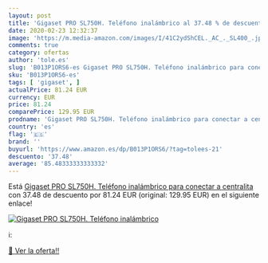 ```yaml
---
layout: post
title: 'Gigaset PRO SL750H. Teléfono inalámbrico al 37.48 % de descuento'
date: 2020-02-23 12:32:37
image: 'https://m.media-amazon.com/images/I/41C2ydShCEL._AC_._SL400_.jpg'
comments: true
category: ofertas
author: 'tole.es'
slug: 'B013P1ORS6-es Gigaset PRO SL750H. Teléfono inalámbrico para conectar a...'
sku: 'B013P1ORS6-es'
tags: [ 'gigaset', ]
actualPrice: 81.24 EUR
currency: EUR
price: 81.24
comparePrice: 129.95 EUR
prodname: 'Gigaset PRO SL750H. Teléfono inalámbrico para conectar a centralita'
country: 'es'
flag: '🇪🇸'
brand: ''
buyurl: 'https://www.amazon.es/dp/B013P1ORS6/?tag=tolees-21'
descuento: '37.48'
average: '85.48333333333332'
---
```


Está [Gigaset PRO SL750H. Teléfono inalámbrico para conectar a centralita](https://www.amazon.es/dp/B013P1ORS6/?tag=tolees-21) con 37.48 de descuento por 81.24 EUR (original: 129.95 EUR) en el siguiente enlace!

[![Gigaset PRO SL750H. Teléfono inalámbrico](https://m.media-amazon.com/images/I/41C2ydShCEL._AC_._SL400_.jpg)](https://www.amazon.es/dp/B013P1ORS6/?tag=tolees-21)

ℹ️:


[🛒 Ver la oferta!!](https://www.amazon.es/dp/B013P1ORS6/?tag=tolees-21)
